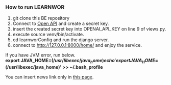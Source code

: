 ### How to run LEARNWOR 

1. git clone this BE repository
2. Connect to [Open API](https://platform.openai.com/api-keys) and create a secret key.
3. insert the created secret key into OPENAI_API_KEY on line 9 of views.py.
4. execute source venv/bin/activate.
5. cd learnworConfig and run the django server.
6. connect to http://127.0.0.1:8000/home/ and enjoy the service.

If you have JVM error, run below.</br>
**export JAVA_HOME=$(/usr/libexec/java_home)
echo 'export JAVA_HOME=$(/usr/libexec/java_home)' >> ~/.bash_profile**

You can insert news link only in [this page](https://news.naver.com/section/101). 

